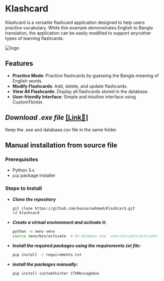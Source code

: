 # Klashcard

Klashcard is a versatile flashcard application designed to help users practice vocabulary. While this example demonstrates English to Bangla translation, the application can be easily modified to support anyvother types of learning flashcards. 

![logo](https://github.com/kausaraahmed/Klashcard/assets/111121885/8347cce9-12fb-4c1f-8f27-34cdec34441d)


## Features

- **Practice Mode**: Practice flashcards by guessing the Bangla meaning of English words.
- **Modify Flashcards**: Add, delete, and update flashcards.
- **View All Flashcards**: Display all flashcards stored in the database.
- **User-friendly Interface**: Simple and intuitive interface using CustomTkinter.
  
## ***Download .exe file*** [[Link🔗]](https://drive.google.com/file/d/1CxwNnz2PK2A0Qq-GF-NdKpZ6cf3uE8SH/view?usp=drive_link)

Keep the .exe and database.csv file in the same folder


## Manual installation from source file

### Prerequisites

- Python 3.x
- `pip` package installer

### Steps to Install

- ***Clone the repository***

   ```sh
   git clone https://github.com/kausaraahmed/Klashcard.git
   cd klashcard
   ```

- ***Create a virtual environment and activate it:***

  ```sh
  python -m venv venv
  source venv/bin/activate  # On Windows use `venv\Scripts\activate`
  ```

- ***Install the required packages using the requirements.txt file:***

  ```sh
  pip install -r requirements.txt
  ```

- ***install the packages manually:***
  
  ```sh
  pip install customtkinter CTkMessagebox
  ```



